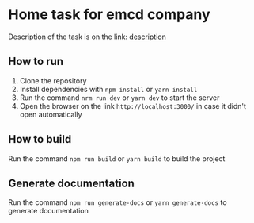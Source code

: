 # Home task for emcd company
Description of the task is on the link: [description](https://docs.google.com/document/d/1ncWiBovSCgkC3VlIk2iU3fFqsoAuVjbiqiQ1LNpDUXs)

## How to run
1. Clone the repository
2. Install dependencies with `npm install` or `yarn install`
2. Run the command `nrm run dev` or `yarn dev` to start the server
3. Open the browser on the link `http://localhost:3000/` in case it didn't open automatically

## How to build
Run the command `npm run build` or `yarn build` to build the project

## Generate documentation
Run the command `npm run generate-docs` or `yarn generate-docs` to generate documentation
